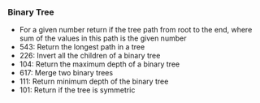 ### Binary Tree

* For a given number return if the tree path from root to the end, where sum of the values in this path is the given number
* 543: Return the longest path in a tree
* 226: Invert all the children of a binary tree
* 104: Return the maximum depth of a binary tree
* 617: Merge two binary trees
* 111: Return minimum depth of the binary tree
* 101: Return if the tree is symmetric
